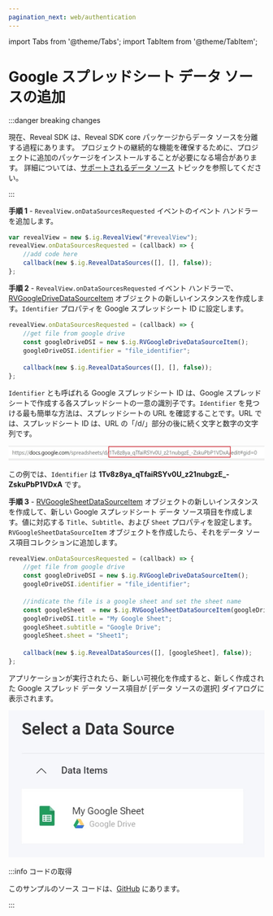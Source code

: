 ```yaml
---
pagination_next: web/authentication
---
```


import Tabs from '@theme/Tabs';
import TabItem from '@theme/TabItem';

# Google スプレッドシート データ ソースの追加

:::danger breaking changes

現在、Reveal SDK は、Reveal SDK core パッケージからデータ ソースを分離する過程にあります。 プロジェクトの継続的な機能を確保するために、プロジェクトに追加のパッケージをインストールすることが必要になる場合があります。 詳細については、[サポートされるデータ ソース](web/datasources.md#サポートされるデータ-ソース) トピックを参照してください。

:::

**手順 1** - `RevealView.onDataSourcesRequested` イベントのイベント ハンドラーを追加します。

```js
var revealView = new $.ig.RevealView("#revealView");
revealView.onDataSourcesRequested = (callback) => {
    //add code here
    callback(new $.ig.RevealDataSources([], [], false));
};
```

**手順 2** - `RevealView.onDataSourcesRequested` イベント ハンドラーで、[RVGoogleDriveDataSourceItem](https://help.revealbi.io/api/javascript/latest/classes/rvgoogledrivedatasourceitem.html) オブジェクトの新しいインスタンスを作成します。`Identifier` プロパティを Google スプレッドシート ID に設定します。

```js
revealView.onDataSourcesRequested = (callback) => {
    //get file from google drive
    const googleDriveDSI = new $.ig.RVGoogleDriveDataSourceItem();
    googleDriveDSI.identifier = "file_identifier";

    callback(new $.ig.RevealDataSources([], [], false));
};
```

`Identifier` とも呼ばれる Google スプレッドシート ID は、Google スプレッドシートで作成する各スプレッドシートの一意の識別子です。`Identifier` を見つける最も簡単な方法は、スプレッドシートの URL を確認することです。URL では、スプレッドシート ID は、URL の「/d/」部分の後に続く文字と数字の文字列です。

![](images/google-sheets-url-identifier.jpg)

この例では、`Identifier` は **1Tv8z8ya_qTfaiRSYv0U_z21nubgzE_-ZskuPbP1VDxA** です。

**手順 3** - [RVGoogleSheetDataSourceItem](https://help.revealbi.io/api/javascript/latest/classes/rvgooglesheetdatasourceitem.html) オブジェクトの新しいインスタンスを作成して、新しい Google スプレッドシート データ ソース項目を作成します。値に対応する `Title`、`Subtitle`、および `Sheet` プロパティを設定します。`RVGoogleSheetDataSourceItem` オブジェクトを作成したら、それをデータ ソース項目コレクションに追加します。

```js
revealView.onDataSourcesRequested = (callback) => {
    //get file from google drive
    const googleDriveDSI = new $.ig.RVGoogleDriveDataSourceItem();
    googleDriveDSI.identifier = "file_identifier";

    //indicate the file is a google sheet and set the sheet name
    const googleSheet  = new $.ig.RVGoogleSheetDataSourceItem(googleDriveDSI);
    googleDriveDSI.title = "My Google Sheet";
    googleSheet.subtitle = "Google Drive";
    googleSheet.sheet = "Sheet1";

    callback(new $.ig.RevealDataSources([], [googleSheet], false));
};
```

アプリケーションが実行されたら、新しい可視化を作成すると、新しく作成された Google スプレッド データ ソース項目が [データ ソースの選択] ダイアログに表示されます。

![](images/google-sheets-data-source.jpg)


:::info コードの取得

このサンプルのソース コードは、[GitHub](https://github.com/RevealBi/sdk-samples-javascript/tree/main/DataSources/GoogleSheets-ServiceAccount) にあります。

:::